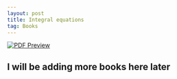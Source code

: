 ```yaml
---
layout: post
title: Integral equations
tag: Books
---
```



[![PDF Preview](https://m.media-amazon.com/images/I/61ppjYJrQ1L._SL1400_.jpg)](https://drive.google.com/file/d/11XYaVqMfJLDnzVTDyNJHpP0Sj39OLJNX/view?usp=sharing)

## I will be adding more books here later
